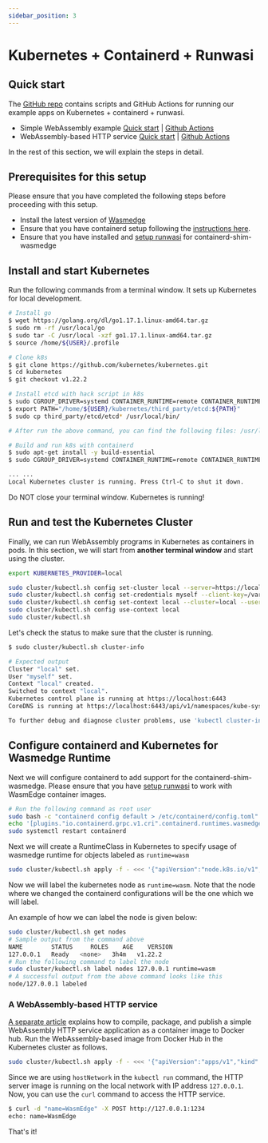 ```yaml
---
sidebar_position: 3
---
```


# Kubernetes + Containerd + Runwasi

## Quick start

The [GitHub repo](https://github.com/second-state/wasmedge-containers-examples/) contains scripts and GitHub Actions for running our example apps on Kubernetes + containerd + runwasi.

- Simple WebAssembly example [Quick start](https://github.com/second-state/wasmedge-containers-examples/blob/main/kubernetes_containerd/README.md) | [Github Actions](https://github.com/second-state/wasmedge-containers-examples/blob/main/.github/workflows/kubernetes-containerd.yml)
- WebAssembly-based HTTP service [Quick start](https://github.com/second-state/wasmedge-containers-examples/blob/main/kubernetes_containerd/http_server/README.md) | [Github Actions](https://github.com/second-state/wasmedge-containers-examples/blob/main/.github/workflows/kubernetes-containerd-server.yml)

In the rest of this section, we will explain the steps in detail.

## Prerequisites for this setup

Please ensure that you have completed the following steps before proceeding with this setup.

- Install the latest version of [Wasmedge](../../../start/install.md)
- Ensure that you have containerd setup following the [instructions here](../../deploy/cri-runtime/containerd-crun.md).
- Ensure that you have installed and [setup runwasi](../../deploy/cri-runtime/containerd.md) for containerd-shim-wasmedge

## Install and start Kubernetes

Run the following commands from a terminal window. It sets up Kubernetes for local development.

```bash
# Install go
$ wget https://golang.org/dl/go1.17.1.linux-amd64.tar.gz
$ sudo rm -rf /usr/local/go
$ sudo tar -C /usr/local -xzf go1.17.1.linux-amd64.tar.gz
$ source /home/${USER}/.profile

# Clone k8s
$ git clone https://github.com/kubernetes/kubernetes.git
$ cd kubernetes
$ git checkout v1.22.2

# Install etcd with hack script in k8s
$ sudo CGROUP_DRIVER=systemd CONTAINER_RUNTIME=remote CONTAINER_RUNTIME_ENDPOINT='unix:///var/run/containerd/containerd.sock' ./hack/install-etcd.sh
$ export PATH="/home/${USER}/kubernetes/third_party/etcd:${PATH}"
$ sudo cp third_party/etcd/etcd* /usr/local/bin/

# After run the above command, you can find the following files: /usr/local/bin/etcd  /usr/local/bin/etcdctl  /usr/local/bin/etcdutl

# Build and run k8s with containerd
$ sudo apt-get install -y build-essential
$ sudo CGROUP_DRIVER=systemd CONTAINER_RUNTIME=remote CONTAINER_RUNTIME_ENDPOINT='unix:///var/run/containerd/containerd.sock' ./hack/local-up-cluster.sh

... ...
Local Kubernetes cluster is running. Press Ctrl-C to shut it down.
```

Do NOT close your terminal window. Kubernetes is running!

## Run and test the Kubernetes Cluster

Finally, we can run WebAssembly programs in Kubernetes as containers in pods. In this section, we will start from **another terminal window** and start using the cluster.

```bash
export KUBERNETES_PROVIDER=local

sudo cluster/kubectl.sh config set-cluster local --server=https://localhost:6443 --certificate-authority=/var/run/kubernetes/server-ca.crt
sudo cluster/kubectl.sh config set-credentials myself --client-key=/var/run/kubernetes/client-admin.key --client-certificate=/var/run/kubernetes/client-admin.crt
sudo cluster/kubectl.sh config set-context local --cluster=local --user=myself
sudo cluster/kubectl.sh config use-context local
sudo cluster/kubectl.sh
```

Let's check the status to make sure that the cluster is running.

```bash
$ sudo cluster/kubectl.sh cluster-info

# Expected output
Cluster "local" set.
User "myself" set.
Context "local" created.
Switched to context "local".
Kubernetes control plane is running at https://localhost:6443
CoreDNS is running at https://localhost:6443/api/v1/namespaces/kube-system/services/kube-dns:dns/proxy

To further debug and diagnose cluster problems, use 'kubectl cluster-info dump'.
```

## Configure containerd and Kubernetes for Wasmedge Runtime

Next we will configure containerd to add support for the containerd-shim-wasmedge.
Please ensure that you have [setup runwasi](../../deploy/cri-runtime/containerd.md) to work with WasmEdge container images.

```bash
# Run the following command as root user
sudo bash -c "containerd config default > /etc/containerd/config.toml"
echo '[plugins."io.containerd.grpc.v1.cri".containerd.runtimes.wasmedge] runtime_type = "io.containerd.wasmedge.v1"' | sudo tee -a /etc/containerd/config.toml > /dev/null
sudo systemctl restart containerd
```

Next we will create a RuntimeClass in Kubernetes to specify usage of wasmedge runtime for objects labeled as `runtime=wasm`

```bash
sudo cluster/kubectl.sh apply -f - <<< '{"apiVersion":"node.k8s.io/v1","kind":"RuntimeClass","metadata":{"name":"wasm"},"scheduling":{"nodeSelector":{"runtime":"wasm"}},"handler":"wasmedge"}'
```

Now we will label the kubernetes node as `runtime=wasm`. Note that the node where we changed the containerd configurations will be the one which we will label.

An example of how we can label the node is given below:

```bash
sudo cluster/kubectl.sh get nodes
# Sample output from the command above
NAME        STATUS     ROLES    AGE    VERSION
127.0.0.1   Ready   <none>   3h4m   v1.22.2
# Run the following command to label the node 
sudo cluster/kubectl.sh label nodes 127.0.0.1 runtime=wasm
# A successful output from the above command looks like this
node/127.0.0.1 labeled
```

### A WebAssembly-based HTTP service

[A separate article](https://github.com/second-state/wasmedge-containers-examples/blob/main/http_server_wasi_app.md) explains how to compile, package, and publish a simple WebAssembly HTTP service application as a container image to Docker hub. Run the WebAssembly-based image from Docker Hub in the Kubernetes cluster as follows.

```bash
sudo cluster/kubectl.sh apply -f - <<< '{"apiVersion":"apps/v1","kind":"Deployment","metadata":{"name":"http-server-deployment"},"spec":{"replicas":1,"selector":{"matchLabels":{"app":"http-server"}},"template":{"metadata":{"labels":{"app":"http-server"}},"spec":{"hostNetwork":true,"runtimeClassName":"wasm","containers":[{"name":"http-server","image":"wasmedge/example-wasi-http:latest","ports":[{"containerPort":1234}]}]}}}}'
```

Since we are using `hostNetwork` in the `kubectl run` command, the HTTP server image is running on the local network with IP address `127.0.0.1`. Now, you can use the `curl` command to access the HTTP service.

```bash
$ curl -d "name=WasmEdge" -X POST http://127.0.0.1:1234
echo: name=WasmEdge
```

That's it!
